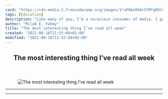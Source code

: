 ```yaml
---
card: "https://cdn-media-1.freecodecamp.org/images/1*uP8Az0hAcS7MfqKOl0Kj5w.jpeg"
tags: [Education]
description: "Like many of you, I’m a voracious consumer of media. I gorge "
author: "Milad E. Fahmy"
title: "The most interesting thing I’ve read all week"
created: "2021-08-16T11:55:04+02:00"
modified: "2021-08-16T11:55:04+02:00"
---
```

<div class="site-wrapper">
<main id="site-main" class="site-main outer">
<div class="inner">
<article class="post-full post tag-education tag-technology tag-design tag-writing tag-startup ">
<header class="post-full-header">
<h1 class="post-full-title">The most interesting thing I’ve read all week</h1>
</header>
<figure class="post-full-image">
<picture>
<source media="(max-width: 700px)" sizes="1px" srcset="data:image/gif;base64,R0lGODlhAQABAIAAAAAAAP///yH5BAEAAAAALAAAAAABAAEAAAIBRAA7 1w">
<source media="(min-width: 701px)" sizes="(max-width: 800px) 400px,
(max-width: 1170px) 700px,
1400px" srcset="https://cdn-media-1.freecodecamp.org/images/1*uP8Az0hAcS7MfqKOl0Kj5w.jpeg 300w,
https://cdn-media-1.freecodecamp.org/images/1*uP8Az0hAcS7MfqKOl0Kj5w.jpeg 600w,
https://cdn-media-1.freecodecamp.org/images/1*uP8Az0hAcS7MfqKOl0Kj5w.jpeg 1000w,
https://cdn-media-1.freecodecamp.org/images/1*uP8Az0hAcS7MfqKOl0Kj5w.jpeg 2000w">
<img onerror="this.style.display='none'" src="https://cdn-media-1.freecodecamp.org/images/1*uP8Az0hAcS7MfqKOl0Kj5w.jpeg" alt="The most interesting thing I’ve read all week">
</picture>
</figure>
<section class="post-full-content">
<div class="post-content">
</div>
<hr>
<hr>
</section>
</article>
</div>
</main>
</div>
<!-- Google Tag Manager (noscript) -->
<!-- End Google Tag Manager (noscript) -->
